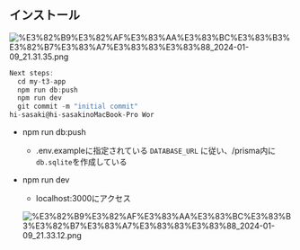 
## インストール


![%E3%82%B9%E3%82%AF%E3%83%AA%E3%83%BC%E3%83%B3%E3%82%B7%E3%83%A7%E3%83%83%E3%83%88_2024-01-09_21.31.35.png](https://prod-files-secure.s3.us-west-2.amazonaws.com/521bfabc-4589-4023-af1d-c7e9f5922659/0563128c-215c-448e-b2a3-73d91abc6499/%E3%82%B9%E3%82%AF%E3%83%AA%E3%83%BC%E3%83%B3%E3%82%B7%E3%83%A7%E3%83%83%E3%83%88_2024-01-09_21.31.35.png?X-Amz-Algorithm=AWS4-HMAC-SHA256&X-Amz-Content-Sha256=UNSIGNED-PAYLOAD&X-Amz-Credential=AKIAT73L2G45HZZMZUHI%2F20240528%2Fus-west-2%2Fs3%2Faws4_request&X-Amz-Date=20240528T013441Z&X-Amz-Expires=3600&X-Amz-Signature=45280c26eef84ef92592b30d10c9340844ca4af8941cdef06ab29c991880d20d&X-Amz-SignedHeaders=host&x-id=GetObject)


```javascript
Next steps:
  cd my-t3-app
  npm run db:push
  npm run dev
  git commit -m "initial commit"
hi-sasaki@hi-sasakinoMacBook-Pro Wor
```

- npm run db:push
	- .env.exampleに指定されている `DATABASE_URL` に従い、/prisma内に`db.sqlite`を作成している
- npm run dev
	- localhost:3000にアクセス

	![%E3%82%B9%E3%82%AF%E3%83%AA%E3%83%BC%E3%83%B3%E3%82%B7%E3%83%A7%E3%83%83%E3%83%88_2024-01-09_21.33.12.png](https://prod-files-secure.s3.us-west-2.amazonaws.com/521bfabc-4589-4023-af1d-c7e9f5922659/1df72f73-d118-4ea9-bbbe-3526e0eb70b7/%E3%82%B9%E3%82%AF%E3%83%AA%E3%83%BC%E3%83%B3%E3%82%B7%E3%83%A7%E3%83%83%E3%83%88_2024-01-09_21.33.12.png?X-Amz-Algorithm=AWS4-HMAC-SHA256&X-Amz-Content-Sha256=UNSIGNED-PAYLOAD&X-Amz-Credential=AKIAT73L2G45HZZMZUHI%2F20240528%2Fus-west-2%2Fs3%2Faws4_request&X-Amz-Date=20240528T013441Z&X-Amz-Expires=3600&X-Amz-Signature=bb17b38a8ccd6036a710773bfd879a09b7b190402a490d03a68a10b84082bb09&X-Amz-SignedHeaders=host&x-id=GetObject)

